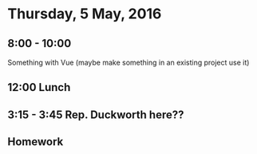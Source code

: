 Thursday,  5 May, 2016
======================

8:00 - 10:00
------------

Something with Vue (maybe make something in an existing project use it)



12:00 Lunch
-----------


3:15 - 3:45 Rep. Duckworth here??
--------------

Homework
--------
